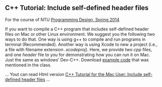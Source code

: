 ## C++ Tutorial: Include self-defined header files

For the course of NTU [Programming Design, Spring 2014](http://www.im.ntu.edu.tw/~lckung/courses/PDSp14/)

If you want to compile a C++ program that includes self-defined header files on Mac or other Linux environment. We suggest you the following two ways to do that. One way is using g++ to compile and run programs in terminal (Recommended). Another way is using Xcode to new a project (i.e., a file with filename extension *.xcodeproj*).
Here, we provide two *cpp* files, and one *header* file to you for demonstrating how you can run it on Mac. Just the same as windows’ Dev-C++. Download [example code](https://github.com/evenchange4/102-2_PD_Cpp-Tutorial-for-the-Mac/archive/master.zip) that was mentioned in the class.

...
Yout can read Html version [C++ Tutorial for the Mac User: Include self-defined header files](http://michaelhsu.tw/2014/03/17/2014-03-17-cpp-tutorial-for-the-mac/) ...